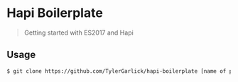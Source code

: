 # Hapi Boilerplate

> Getting started with ES2017 and Hapi

## Usage

```bash
$ git clone https://github.com/TylerGarlick/hapi-boilerplate [name of project]
```

